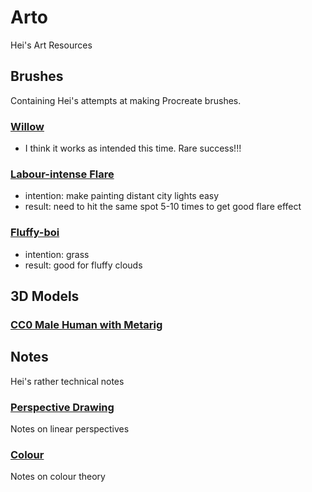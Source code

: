# Arto
Hei's Art Resources
## Brushes
Containing Hei's attempts at making Procreate brushes.
### [Willow](brushes/Willow.brush)
- I think it works as intended this time. Rare success!!!

### [Labour-intense Flare](brushes/Labour-intense_Flare.brush)
- intention: make painting distant city lights easy
- result: need to hit the same spot 5-10 times to get good flare effect

### [Fluffy-boi](brushes/Fluffy-boi.brush)
- intention: grass
- result: good for fluffy clouds

## 3D Models
### [CC0 Male Human with Metarig](3dmodels/CCO_Male_base_mesh_standing-meta-rigged-3.blend)

## Notes
Hei's rather technical notes
### [Perspective Drawing](notes/perspective-drawing.pdf)
Notes on linear perspectives
### [Colour](notes/colour.pdf)
Notes on colour theory
